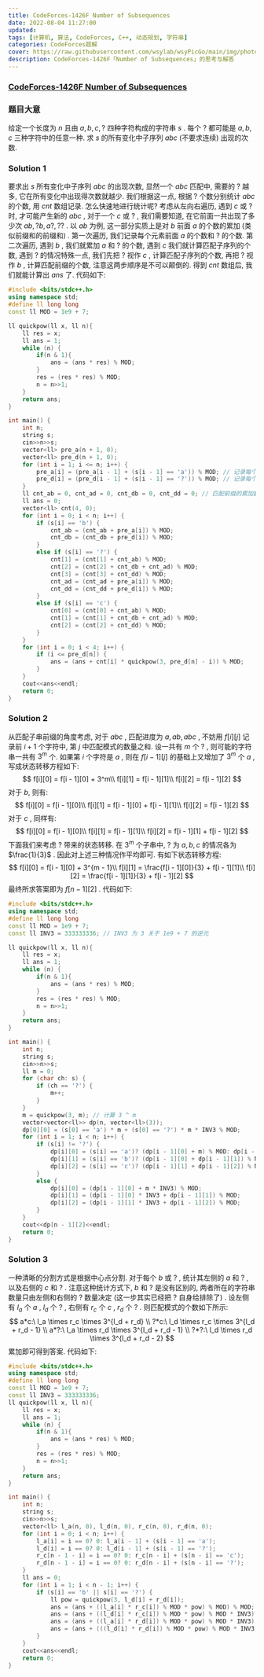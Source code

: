 ```yaml
---
title: CodeForces-1426F Number of Subsequences 
date: 2022-08-04 11:27:00
updated:
tags: [计算机, 算法, CodeForces, C++, 动态规划, 字符串]
categories: CodeForces题解
cover: https://raw.githubusercontent.com/wsylab/wsyPicGo/main/img/photo-1501707305551-9b2adda5e527
description: CodeForces-1426F「Number of Subsequences」的思考与解答
---
```

### [CodeForces-1426F Number of Subsequences](http://codeforces.com/problemset/problem/1426/F)
### 题目大意
给定一个长度为 $n$ 且由 $a,b,c,?$ 四种字符构成的字符串 $s$ . 每个 $?$ 都可能是 $a, b, c$ 三种字符中的任意一种. 求 $s$ 的所有变化中子序列 $abc$ (不要求连续) 出现的次数.
### Solution 1
要求出 $s$ 所有变化中子序列 $abc$ 的出现次数, 显然一个 $abc$ 匹配中, 需要的 $?$ 越多, 它在所有变化中出现得次数就越少. 我们根据这一点, 根据 $?$ 个数分别统计 $abc$ 的个数, 用 $cnt$ 数组记录. 
怎么快速地进行统计呢? 考虑从左向右遍历, 遇到 $c$ 或 $?$ 时, 才可能产生新的 $abc$ , 对于一个 $c$ 或 $?$ , 我们需要知道, 在它前面一共出现了多少次 $ab, ?b, a?, ??$ . 以 $ab$ 为例, 这一部分实质上是对 $b$ 前面 $a$ 的个数的累加 (类似前缀和的前缀和) . 第一次遍历, 我们记录每个元素前面 $a$ 的个数和 $?$ 的个数. 第二次遍历, 遇到 $b$ , 我们就累加 $a$ 和 $?$ 的个数, 遇到 $c$ 我们就计算匹配子序列的个数, 遇到 $?$ 的情况特殊一点, 我们先把 $?$ 视作 $c$ , 计算匹配子序列的个数, 再把 $?$ 视作 $b$ , 计算匹配前缀的个数, 注意这两步顺序是不可以颠倒的.
得到 $cnt$ 数组后, 我们就能计算出 $ans$ 了.
代码如下: 
```C++
#include <bits/stdc++.h>
using namespace std;
#define ll long long
const ll MOD = 1e9 + 7;

ll quickpow(ll x, ll n){
    ll res = x;
    ll ans = 1;
    while (n) {
        if(n & 1){
            ans = (ans * res) % MOD;
        }
        res = (res * res) % MOD;
        n = n>>1;
    }
    return ans;
}

int main() {
    int n;
    string s;
    cin>>n>>s;
    vector<ll> pre_a(n + 1, 0);
    vector<ll> pre_d(n + 1, 0);
    for (int i = 1; i <= n; i++) {
        pre_a[i] = (pre_a[i - 1] + (s[i - 1] == 'a')) % MOD; // 记录每个字符前面有多少个 a
        pre_d[i] = (pre_d[i - 1] + (s[i - 1] == '?')) % MOD; // 记录每个字符前面有多少个 ?
    }
    ll cnt_ab = 0, cnt_ad = 0, cnt_db = 0, cnt_dd = 0; // 匹配前缀的累加数量
    ll ans = 0;
    vector<ll> cnt(4, 0);
    for (int i = 0; i < n; i++) {
        if (s[i] == 'b') {
            cnt_ab = (cnt_ab + pre_a[i]) % MOD;
            cnt_db = (cnt_db + pre_d[i]) % MOD;
        }
        else if (s[i] == '?') {
            cnt[1] = (cnt[1] + cnt_ab) % MOD;
            cnt[2] = (cnt[2] + cnt_db + cnt_ad) % MOD;
            cnt[3] = (cnt[3] + cnt_dd) % MOD;
            cnt_ad = (cnt_ad + pre_a[i]) % MOD;
            cnt_dd = (cnt_dd + pre_d[i]) % MOD;
        }
        else if (s[i] == 'c') {
            cnt[0] = (cnt[0] + cnt_ab) % MOD;
            cnt[1] = (cnt[1] + cnt_db + cnt_ad) % MOD;
            cnt[2] = (cnt[2] + cnt_dd) % MOD;
        }
    }
    for (int i = 0; i < 4; i++) {
        if (i <= pre_d[n]) {
            ans = (ans + cnt[i] * quickpow(3, pre_d[n] - i)) % MOD;
        }
    }
    cout<<ans<<endl;
    return 0;
}
```

### Solution 2
从匹配子串前缀的角度考虑, 对于 $abc$ , 匹配进度为 $a, ab, abc$ , 不妨用 $f[i][j]$ 记录前 $i + 1$ 个字符中, 第 $j$ 中匹配模式的数量之和. 设一共有 $m$ 个 $?$ , 则可能的字符串一共有 $3^m$ 个. 如果第 $i$ 个字符是 $a$ , 则在 $f[i - 1][j]$ 的基础上又增加了 $3^m$ 个 $a$ , 写成状态转移方程如下:
$$
f[i][0] = f[i - 1][0] + 3^m\\
f[i][1] = f[i - 1][1]\\
f[i][2] = f[i - 1][2]
$$
对于 $b$, 则有:
$$
f[i][0] = f[i - 1][0]\\
f[i][1] = f[i - 1][0] + f[i - 1][1]\\
f[i][2] = f[i - 1][2]
$$
对于 $c$ , 同样有:
$$
f[i][0] = f[i - 1][0]\\
f[i][1] = f[i - 1][1]\\
f[i][2] = f[i - 1][1] + f[i - 1][2]
$$
下面我们来考虑 $?$ 带来的状态转移. 在 $3^m$ 个子串中, $?$ 为 $a, b, c$ 的情况各为 $\frac{1}{3}$ . 因此对上述三种情况作平均即可. 有如下状态转移方程:
$$
f[i][0] = f[i - 1][0] + 3^{m - 1}\\
f[i][1] = \frac{f[i - 1][0]}{3} + f[i - 1][1]\\
f[i][2] = \frac{f[i - 1][1]}{3} + f[i - 1][2]
$$
最终所求答案即为 $f[n - 1][2]$ .
代码如下:
```C++
#include <bits/stdc++.h>
using namespace std;
#define ll long long
const ll MOD = 1e9 + 7;
const ll INV3 = 333333336; // INV3 为 3 关于 1e9 + 7 的逆元

ll quickpow(ll x, ll n){ 
    ll res = x;
    ll ans = 1;
    while (n) {
        if(n & 1){
            ans = (ans * res) % MOD;
        }
        res = (res * res) % MOD;
        n = n>>1;
    }
    return ans;
}

int main() {
    int n;
    string s;
    cin>>n>>s;
    ll m = 0;
    for (char ch: s) {
        if (ch == '?') {
            m++;
        }
    }
    m = quickpow(3, m); // 计算 3 ^ m 
    vector<vector<ll>> dp(n, vector<ll>(3));
    dp[0][0] = (s[0] == 'a') * m + (s[0] == '?') * m * INV3 % MOD;
    for (int i = 1; i < n; i++) {
        if (s[i] != '?') {
            dp[i][0] = (s[i] == 'a')? (dp[i - 1][0] + m) % MOD: dp[i - 1][0];
            dp[i][1] = (s[i] == 'b')? (dp[i - 1][0] + dp[i - 1][1]) % MOD: dp[i - 1][1];
            dp[i][2] = (s[i] == 'c')? (dp[i - 1][1] + dp[i - 1][2]) % MOD: dp[i - 1][2];
        }
        else {
            dp[i][0] = (dp[i - 1][0] + m * INV3) % MOD;
            dp[i][1] = (dp[i - 1][0] * INV3 + dp[i - 1][1]) % MOD;
            dp[i][2] = (dp[i - 1][1] * INV3 + dp[i - 1][2]) % MOD;
        }
    }
    cout<<dp[n - 1][2]<<endl;
    return 0;
}
```

### Solution 3
一种清晰的分割方式是根据中心点分割. 对于每个 $b$ 或 $?$ , 统计其左侧的 $a$ 和 $?$ , 以及右侧的 $c$ 和 $?$ . 注意这种统计方式下, $b$ 和 $?$ 是没有区别的, 两者所在的字符串数量只由左侧和右侧的 $?$ 数量决定 (这一步其实已经把 $?$ 自身给排除了) . 设左侧有 $l_a$ 个 $a$ , $l_d$ 个 $?$ , 右侧有 $r_c$ 个 $c$ , $r_d$ 个 $?$ . 则匹配模式的个数如下所示: 
$$
a*c:\ l_a \times r_c \times 3^{l_d + r_d} \\
?*c:\ l_d \times r_c \times 3^{l_d + r_d - 1} \\
a*?:\ l_a \times r_d \times 3^{l_d + r_d - 1} \\
?*?:\ l_d \times r_d \times 3^{l_d + r_d - 2}
$$
累加即可得到答案.
代码如下:
```C++
#include <bits/stdc++.h>
using namespace std;
#define ll long long
const ll MOD = 1e9 + 7;
const ll INV3 = 333333336;
ll quickpow(ll x, ll n){
    ll res = x;
    ll ans = 1;
    while (n) {
        if(n & 1){
            ans = (ans * res) % MOD;
        }
        res = (res * res) % MOD;
        n = n>>1;
    }
    return ans;
}

int main() {
    int n;
    string s;
    cin>>n>>s;
    vector<ll> l_a(n, 0), l_d(n, 0), r_c(n, 0), r_d(n, 0);
    for (int i = 0; i < n; i++) {
        l_a[i] = i == 0? 0: l_a[i - 1] + (s[i - 1] == 'a');
        l_d[i] = i == 0? 0: l_d[i - 1] + (s[i - 1] == '?');
        r_c[n - 1 - i] = i == 0? 0: r_c[n - i] + (s[n - i] == 'c');
        r_d[n - 1 - i] = i == 0? 0: r_d[n - i] + (s[n - i] == '?');
    }
    ll ans = 0;
    for (int i = 1; i < n - 1; i++) {
        if (s[i] == 'b' || s[i] == '?') {
            ll pow = quickpow(3, l_d[i] + r_d[i]);
            ans = (ans + ((l_a[i] * r_c[i]) % MOD * pow) % MOD) % MOD;
            ans = (ans + ((l_d[i] * r_c[i]) % MOD * pow) % MOD * INV3) % MOD;
            ans = (ans + ((l_a[i] * r_d[i]) % MOD * pow) % MOD * INV3) % MOD;
            ans = (ans + (((l_d[i] * r_d[i]) % MOD * pow) % MOD * INV3) % MOD * INV3) % MOD;
        }
    }
    cout<<ans<<endl;
    return 0;
}
```